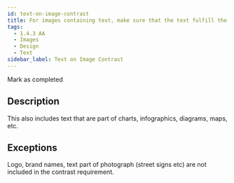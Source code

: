 ```yaml
---
id: text-on-image-contrast
title: For images containing text, make sure that the text fulfill the contrast requirement for normal-sized and large-sized text against the background 
tags:
  - 1.4.3 AA
  - Images
  - Design
  - Text
sidebar_label: Text on Image Contrast
---
```


Mark as completed

## Description

This also includes text that are part of charts, infographics, diagrams, maps, etc.

## Exceptions

Logo, brand names, text part of photograph (street signs etc) are not included in the contrast requirement.

